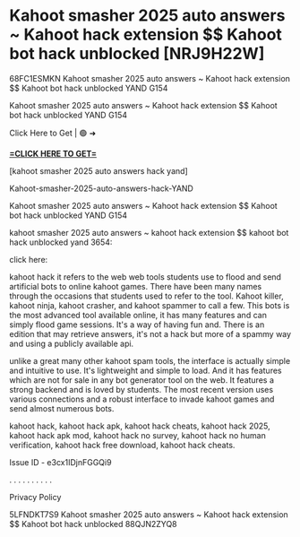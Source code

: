 # Kahoot smasher 2025 auto answers ~ Kahoot hack extension $$ Kahoot bot hack unblocked [NRJ9H22W]

68FC1ESMKN Kahoot smasher 2025 auto answers ~ Kahoot hack extension $$ Kahoot bot hack unblocked YAND G154

Kahoot smasher 2025 auto answers ~ Kahoot hack extension $$ Kahoot bot hack unblocked YAND G154

Click Here to Get | 🟢 ➜ 

**[=CLICK HERE TO GET=](https://www.google.com/url?q=https%3A%2F%2Fappbitly.com%2FELXSE)**

 [kahoot smasher 2025 auto answers hack yand]

Kahoot-smasher-2025-auto-answers-hack-YAND

Kahoot smasher 2025 auto answers ~ Kahoot hack extension $$ Kahoot bot hack unblocked YAND G154

kahoot smasher 2025 auto answers ~ kahoot hack extension $$ kahoot bot hack unblocked yand 3654:

click here:

kahoot hack it refers to the web web tools students use to flood and send artificial bots to online kahoot games. There have been many names through the occasions that students used to refer to the tool. Kahoot killer, kahoot ninja, kahoot crasher, and kahoot spammer to call a few. This bots is the most advanced tool available online, it has many features and can simply flood game sessions. It's a way of having fun and. There is an edition that may retrieve answers, it's not a hack but more of a spammy way and using a publicly available api. 

unlike a great many other kahoot spam tools, the interface is actually simple and intuitive to use. It's lightweight and simple to load. And it has features which are not for sale in any bot generator tool on the web. It features a strong backend and is loved by students. The most recent version uses various connections and a robust interface to invade kahoot games and send almost numerous bots. 

kahoot hack, kahoot hack apk, kahoot hack cheats, kahoot hack 2025, kahoot hack apk mod, kahoot hack no survey, kahoot hack no human verification, kahoot hack free download, kahoot hack cheats. 

Issue ID - e3cx1IDjnFGGQi9

. . . . . . . . . . 

Privacy Policy

 5LFNDKT7S9 Kahoot smasher 2025 auto answers ~ Kahoot hack extension $$ Kahoot bot hack unblocked 88QJN2ZYQ8

